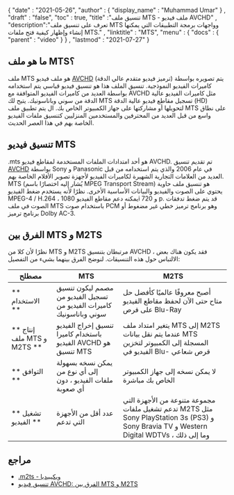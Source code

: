 {
  "date" : "2021-05-26",
  "author" : {
    "display_name" : "Muhammad Umar"
} ,
  "draft" : "false",
  "toc" : true,
  "title" :"تنسيق ملف MTS - ملف فيديو AVCHD" ,
  "description":"تعرف على تنسيق ملف MTS وواجهات برمجة التطبيقات التي يمكنها إنشاء وإظهار كيفية فتح ملفات MTS." ,
  "linktitle" : "MTS",
  "menu" : {
    "docs" : {
      "parent" : "video"
}
} ,
  "lastmod" : "2021-07-27"
}

## ما هو ملف MTS؟

ملف MTS هو ملف فيديو [AVCHD](/ar/video/avchd/) (ترميز فيديو متقدم عالي الدقة) يتم تصويره بواسطة كاميرات الفيديو النموذجية. تنسيق الملف هذا هو تنسيق فيديو قياسي يتم استخدامه بواسطة العديد من كاميرات الفيديو المتوافقة مع AVCHD مثل كاميرات الفيديو عالية الدقة من سوني وباناسونيك. يتيح لك MTS تسجيل مقاطع فيديو عالية الدقة (HD) لتحويلها أو مشاركتها على جهاز الكمبيوتر الخاص بك. ال
يتم تطبيق ملف MTS على نطاق واسع من قبل العديد من المحترفين والمستخدمين المنزليين كتنسيق ملفات الفيديو الخاصة بهم في هذا العصر الحديث.

## تنسيق فيديو MTS

.mts هو أحد امتدادات الملفات المستخدمة لمقاطع فيديو AVCHD. تم تقديم تنسيق [AVCHD](/ar/video/avchd/) بواسطة Sony و Panasonic في عام 2006 والذي يتم استخدامه من قبل العديد من العلامات التجارية الشهيرة لكاميرات الفيديو لأجهزة تصوير الأفلام الخاصة بهم. MTS (يُشار إليه اختصارًا باسم MPEG Transport Stream) هو تنسيق ملف حاوية يحتوي على الصوت والفيديو والبيانات الأساسية الأخرى. نظرًا لأنه يستخدم ضغط الفيديو MPEG-4 / H.264 ، يمكنه دعم مقاطع الفيديو 1080i و 720 p. قد يتم ضغط تدفقات الصوت في ملف MTS باستخدام صوت PCM وهو برنامج ترميز خطي غير مضغوط أو برنامج ترميز Dolby AC-3.

## الفرق بين MTS و M2TS

نظرًا لأن كلا من MTS و M2TS مرتبطان بتنسيق AVCHD ، فقد يكون هناك بعض الالتباس حول هذه التنسيقات. لنوضح الفرق بينهما بشيء من التفصيل:

| مصطلح | MTS | M2TS |
---|---|---|
| ** الاستخدام ** | مصمم ليكون تنسيق تسجيل الفيديو من كاميرات الفيديو من سوني وباناسونيك | أصبح معروفًا عالميًا كأفضل حل متاح حتى الآن لحفظ مقاطع الفيديو على قرص Blu-Ray |
| ** إنتاج ملف MTS و M2TS ** | تنسيق إخراج الفيديو باستخدام كاميرا الفيديو AVCHD هو تنسيق MTS | يتغير امتداد ملف MTS إلى M2TS عندما يتم نقل بيانات MTS المسجلة إلى الكمبيوتر لتخزين الفيديو في Blu- قرص شعاعي |
| ** التوافق ** | يمكن نسخه بسهولة إلى أي نوع من ملفات الفيديو ، دون أي صعوبة | لا يمكن نسخه إلى جهاز الكمبيوتر الخاص بك مباشرة |
| ** تشغيل الفيديو ** | عدد أقل من الأجهزة التي تدعم | مجموعة متنوعة من الأجهزة التي تدعم تشغيل ملفات M2TS مثل Sony PlayStation 3s (PS3) و Sony Bravia TV و Western Digital WDTVs ، وما إلى ذلك |

## مراجع ##

- [.m2ts - ويكيبيديا](https://en.wikipedia.org/wiki/.m2ts)
- [تنسيق فيديو AVCHD: الفرق بين MTS و M2TS](https://www.videosolo.com/tutorials/mts-vs-m2ts.html)

